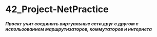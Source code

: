 # 42_Project-NetPractice
#### <i>Проект учит соединять виртуальные сети друг с другом с использованием маршрутизаторов, коммутаторов и интернета</i>
